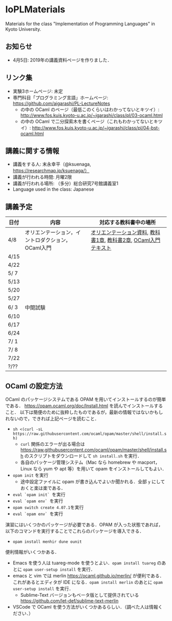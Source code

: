 # IoPLMaterials
Materials for the class "Implementation of Programming Languages" in Kyoto University.

## お知らせ

- 4月5日: 2019年の講義資料ページを作りました．

## リンク集

- 実験3ホームページ: 未定
- 専門科目「プログラミング言語」ホームページ: https://github.com/aigarashi/PL-LectureNotes
  - の中の OCaml のページ（最低このくらいはわかってないとキツイ）: http://www.fos.kuis.kyoto-u.ac.jp/~igarashi/class/pl/03-ocaml.html
  - の中の OCaml で二分探索木を書くページ（これもわかってないとキツイ）: http://www.fos.kuis.kyoto-u.ac.jp/~igarashi/class/pl/04-bst-ocaml.html

## 講義に関する情報

- 講義をする人: 末永幸平（@ksuenaga, https://researchmap.jp/ksuenaga/）
- 講義が行われる時間: 月曜2限
- 講義が行われる場所: （多分）総合研究7号館講義室1
- Language used in the class: Japanese

## 講義予定
   
| 日付 | 内容 | 対応する教科書中の場所 |
|------|-----------------------------------------------------------------------------|--------------------------------------------------------------------------------------------------------------------------------------------------------------|
| 4/8 | オリエンテーション，イントロダクション，OCaml入門 | [オリエンテーション資料](misc/orientation.md), [教科書1章](textbook/chap01.pdf), [教科書2章](textbook/chap02.pdf), [OCaml入門テキスト](textbook/mltext.pdf) |
| 4/15 | | |
| 4/22 | | |
| 5/ 7 | | |
| 5/13 | | |
| 5/20 | | |
| 5/27 | | |
| 6/ 3 | 中間試験 | |
| 6/10 | | |
| 6/17 | | |
| 6/24 | | |
| 7/ 1 | | |
| 7/ 8 | | |
| 7/22 | | |
| ?/?? | | |

## OCaml の設定方法

OCaml のパッケージシステムである OPAM を用いてインストールするのが簡単である．
https://opam.ocaml.org/doc/Install.html を読んでインストールすること．
以下は簡便のために抜粋したものであるが，最新の情報ではないかもしれないので，できれば上記ページを読むこと．

- `sh <(curl -sL https://raw.githubusercontent.com/ocaml/opam/master/shell/install.sh)`
  - `curl` 関係のエラーが出る場合は https://raw.githubusercontent.com/ocaml/opam/master/shell/install.sh のスクリプトをダウンロードして `sh install.sh` を実行．
  - 各自のパッケージ管理システム（Mac なら homebrew や macport，Linux なら yum や apt 等）を用いて opam をインストールしてもよい．
- `opam init` を実行
  - 途中設定ファイルに opam が書き込んでよいか聞かれる．全部 `y` にしておくと楽は楽である．
- ``eval `opam init` ``を実行
- ``eval `opam env` ``を実行
- `opam switch create 4.07.1`を実行
- ``eval `opam env` ``を実行

演習にはいくつかのパッケージが必要である．OPAM が入った状態であれば，以下のコマンドを実行することでこれらのパッケージを導入できる．

- `opam install menhir dune ounit`

便利情報がいくつかある．

- Emacs を使う人は tuareg-mode を使うとよい．`opam install tuareg` のあとに `opam user-setup install` を実行．
- emacs と vim では merlin https://ocaml.github.io/merlin/ が便利である．これがあるとエディタが IDE になる．`opam install merlin` のあとに `opam user-setup install` を実行．
  - Sublime-Text バージョンもベータ版として提供されている https://github.com/let-def/sublime-text-merlin
- VSCode で OCaml を使う方法がいくつかあるらしい．（調べた人は情報ください．）
  
